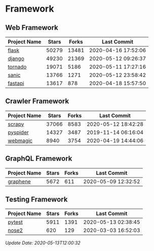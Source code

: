 # Framework

## Web Framework

| Project Name | Stars | Forks | Last Commit |
| ------------ | ----- | ----- | ----------- |
| [flask](https://github.com/pallets/flask) | 50279 | 13481 | 2020-04-16 17:52:06 |
| [django](https://github.com/django/django) | 49230 | 21369 | 2020-05-12 09:26:37 |
| [tornado](https://github.com/tornadoweb/tornado) | 19071 | 5186 | 2020-05-11 17:27:16 |
| [sanic](https://github.com/huge-success/sanic) | 13766 | 1271 | 2020-05-12 23:58:42 |
| [fastapi](https://github.com/tiangolo/fastapi) | 13617 | 878 | 2020-04-18 15:57:50 |

## Crawler Framework

| Project Name | Stars | Forks | Last Commit |
| ------------ | ----- | ----- | ----------- |
| [scrapy](https://github.com/scrapy/scrapy) | 37066 | 8583 | 2020-05-12 18:42:28 |
| [pyspider](https://github.com/binux/pyspider) | 14327 | 3487 | 2019-11-14 06:16:04 |
| [webmagic](https://github.com/code4craft/webmagic) | 8940 | 3754 | 2020-04-19 14:44:06 |

## GraphQL Framework

| Project Name | Stars | Forks | Last Commit |
| ------------ | ----- | ----- | ----------- |
| [graphene](https://github.com/graphql-python/graphene) | 5672 | 611 | 2020-05-09 12:32:52 |

## Testing Framework

| Project Name | Stars | Forks | Last Commit |
| ------------ | ----- | ----- | ----------- |
| [pytest](https://github.com/pytest-dev/pytest) | 5911 | 1391 | 2020-05-13 02:38:45 |
| [nose2](https://github.com/nose-devs/nose2) | 620 | 129 | 2020-03-03 16:52:03 |

*Update Date: 2020-05-13T12:00:32*